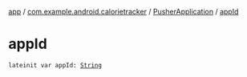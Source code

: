 [app](../../index.md) / [com.example.android.calorietracker](../index.md) / [PusherApplication](index.md) / [appId](./app-id.md)

# appId

`lateinit var appId: `[`String`](https://kotlinlang.org/api/latest/jvm/stdlib/kotlin/-string/index.html)